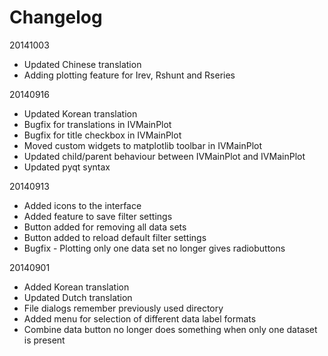 Changelog
========================

20141003
- Updated Chinese translation
- Adding plotting feature for Irev, Rshunt and Rseries

20140916
- Updated Korean translation
- Bugfix for translations in IVMainPlot
- Bugfix for title checkbox in IVMainPlot
- Moved custom widgets to matplotlib toolbar in IVMainPlot
- Updated child/parent behaviour between IVMainPlot and IVMainPlot
- Updated pyqt syntax

20140913
- Added icons to the interface
- Added feature to save filter settings
- Button added for removing all data sets
- Button added to reload default filter settings
- Bugfix - Plotting only one data set no longer gives radiobuttons

20140901
- Added Korean translation
- Updated Dutch translation
- File dialogs remember previously used directory
- Added menu for selection of different data label formats
- Combine data button no longer does something when only one dataset is present
